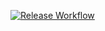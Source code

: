 [![Release Workflow](https://github.com/cabcookie/personal-crm/actions/workflows/release.yml/badge.svg?branch=main)](https://github.com/cabcookie/personal-crm/actions/workflows/release.yml)
